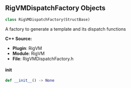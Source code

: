## RigVMDispatchFactory Objects

```python
class RigVMDispatchFactory(StructBase)
```

A factory to generate a template and its dispatch functions

**C++ Source:**

- **Plugin**: RigVM
- **Module**: RigVM
- **File**: RigVMDispatchFactory.h

<a id="unreal.RigVMDispatchFactory.__init__"></a>

#### __init__

```python
def __init__() -> None
```

<a id="unreal.RigDispatchFactory"></a>